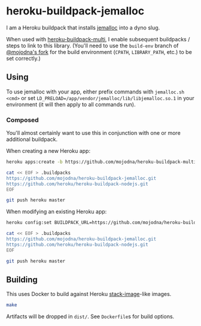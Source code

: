 # heroku-buildpack-jemalloc

I am a Heroku buildpack that installs
[jemalloc](http://www.canonware.com/jemalloc/) into a dyno slug.

When used with
[heroku-buildpack-multi](https://github.com/ddollar/heroku-buildpack-multi),
I enable subsequent buildpacks / steps to link to this library.  (You'll
need to use the `build-env` branch of [@mojodna's
fork](https://github.com/mojodna/heroku-buildpack-multi/tree/build-env) for the
build environment (`CPATH`, `LIBRARY_PATH`, etc.) to be set correctly.)

## Using

To use jemalloc with your app, either prefix commands with `jemalloc.sh <cmd>`
or set `LD_PRELOAD=/app/vendor/jemalloc/lib/libjemalloc.so.1` in your
environment (it will then apply to all commands run).

### Composed

You'll almost certainly want to use this in conjunction with one or more
additional buildpack.

When creating a new Heroku app:

```bash
heroku apps:create -b https://github.com/mojodna/heroku-buildpack-multi.git#build-env

cat << EOF > .buildpacks
https://github.com/mojodna/heroku-buildpack-jemalloc.git
https://github.com/heroku/heroku-buildpack-nodejs.git
EOF

git push heroku master
```

When modifying an existing Heroku app:

```bash
heroku config:set BUILDPACK_URL=https://github.com/mojodna/heroku-buildpack-multi.git#build-env

cat << EOF > .buildpacks
https://github.com/mojodna/heroku-buildpack-jemalloc.git
https://github.com/heroku/heroku-buildpack-nodejs.git
EOF

git push heroku master
```

## Building

This uses Docker to build against Heroku
[stack-image](https://github.com/heroku/stack-images)-like images.

```bash
make
```

Artifacts will be dropped in `dist/`.  See `Dockerfile`s for build options.
